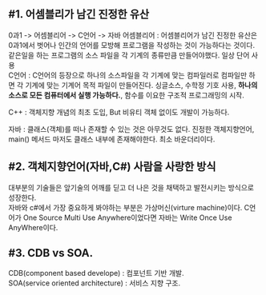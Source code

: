 ## #1. 어셈블리가 남긴 진정한 유산
0과1 -> 어셈블리어 -> C언어 -> 자바
어셈블리어 : 어셈블리어가 남긴 진정한 유산은 0과1에서 벗어나 인간의 언어를 모방해 프로그램을 작성하는 것이 가능하다는 것이다. 같은일을 하는 프로그램의 소스 파일을 각 기계의 종류만큼 만들어야했다. 일상 단어 사용  
C언어 : C언어의 등장으로 하나의 소스파일을 각 기계에 맞는 컴파일러로 컴파일만 하면 각 기계에 맞는 기계어 목적 파일이 만들어진다. 싱글소스, 수학정 기호 사용, **하나의 소스로 모든 컴퓨터에서 실행 가능하다.**, 함수를 이요한 구조적 프로그래밍의 시작.  


C++ : 객체지향 개념의 최초 도입, But 비유티 객체 없이도 개발이 가능하다.  
  
  
자바 : 클래스(객체)를 떠나 존재할 수 있는 것은 아무것도 없다. 진정한 객체지향언어, main() 메서드 마저도 클래스 내부에 존재해야한다. 최소 바운더리이다.  

## #2. 객체지향언어(자바,C#) 사람을 사랑한 방식
대부분의 기술들은 앞기술의 어깨를 딛고 더 나은 것을 채택하고 발전시키는 방식으로 성장한다.  
자바와 c#에서 가장 중요하게 봐야하는 부분은 가상머신(virture machine)이다. C언어가 One Source Multi Use Anywhere이었다면 자바는 Write Once Use AnyWhere이다. 

## #3. CDB vs SOA. 
CDB(component based develope) : 컴포넌트 기반 개발.  
SOA(service oriented architecture) : 서비스 지향 구조.  

